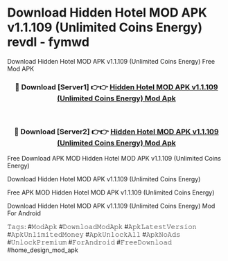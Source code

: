 # Download Hidden Hotel MOD APK v1.1.109 (Unlimited Coins Energy) revdl - fymwd
Download Hidden Hotel MOD APK v1.1.109 (Unlimited Coins Energy) Free Mod APK

<div align="center">
<h3>🔴 Download [Server1] 👉👉 <a href="https://apk-comot.site?title=Hidden_Hotel_MOD_APK_v1.1.109_(Unlimited_Coins_Energy)">Hidden Hotel MOD APK v1.1.109 (Unlimited Coins Energy) Mod Apk</a></h3><br>

<h3>🔴 Download [Server2] 👉👉 <a href="https://apk-comot.site?title=Hidden_Hotel_MOD_APK_v1.1.109_(Unlimited_Coins_Energy)">Hidden Hotel MOD APK v1.1.109 (Unlimited Coins Energy) Mod Apk</a></h3>
</div>


Free Download APK MOD Hidden Hotel MOD APK v1.1.109 (Unlimited Coins Energy)

Download Hidden Hotel MOD APK v1.1.109 (Unlimited Coins Energy) 

Free APK MOD Hidden Hotel MOD APK v1.1.109 (Unlimited Coins Energy) 

Download Hidden Hotel MOD APK v1.1.109 (Unlimited Coins Energy) Mod For Android

𝚃𝚊𝚐𝚜: #𝙼𝚘𝚍𝙰𝚙𝚔 #𝙳𝚘𝚠𝚗𝚕𝚘𝚊𝚍𝙼𝚘𝚍𝙰𝚙𝚔 #𝙰𝚙𝚔𝙻𝚊𝚝𝚎𝚜𝚝𝚅𝚎𝚛𝚜𝚒𝚘𝚗 #𝙰𝚙𝚔𝚄𝚗𝚕𝚒𝚖𝚒𝚝𝚎𝚍𝙼𝚘𝚗𝚎𝚢 #𝙰𝚙𝚔𝚄𝚗𝚕𝚘𝚌𝚔𝙰𝚕𝚕 #𝙰𝚙𝚔𝙽𝚘𝙰𝚍𝚜 #𝚄𝚗𝚕𝚘𝚌𝚔𝙿𝚛𝚎𝚖𝚒𝚞𝚖 #𝙵𝚘𝚛𝙰𝚗𝚍𝚛𝚘𝚒𝚍 #𝙵𝚛𝚎𝚎𝙳𝚘𝚠𝚗𝚕𝚘𝚊𝚍 #home_design_mod_apk